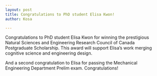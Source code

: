 ```yaml
---
layout: post
title: Congratulations to PhD student Elisa Kwon!
author: Kosa

---
```


Congratulations to PhD student Elisa Kwon for winning the prestigious Natural Sciences and Engineering Research Council of Canada Postgraduate Scholarship. This award will support Elisa’s work merging cognitive science and engineering design. 

And a second congratulation to Elisa for passing the Mechanical Engineering Department Prelim exam. Congratulations!
